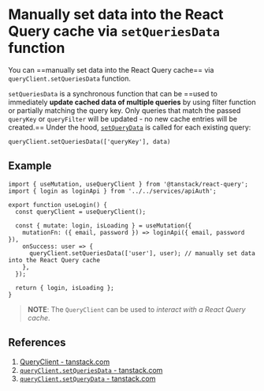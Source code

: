 # Manually set data into the React Query cache via `setQueriesData` function

You can ==manually set data into the React Query cache== via `queryClient.setQueriesData` function.

`setQueriesData` is a synchronous function that can be ==used to immediately **update cached data of multiple queries** by using filter function or partially matching the query key. Only queries that match the passed `queryKey` or `queryFilter` will be updated - no new cache entries will be created.== Under the hood, [`setQueryData`](https://tanstack.com/query/latest/docs/react/reference/QueryClient#queryclientsetquerydata) is called for each existing query:

```react
queryClient.setQueriesData(['queryKey'], data)
```

## Example

```react
import { useMutation, useQueryClient } from '@tanstack/react-query';
import { login as loginApi } from '../../services/apiAuth';

export function useLogin() {
  const queryClient = useQueryClient();

  const { mutate: login, isLoading } = useMutation({
    mutationFn: ({ email, password }) => loginApi({ email, password }),
    onSuccess: user => {
      queryClient.setQueriesData(['user'], user); // manually set data into the React Query cache
    },
  });

  return { login, isLoading };
}
```

> **NOTE**: The `QueryClient` can be used to _interact with a React Query cache_.

## References

1. [QueryClient - tanstack.com](https://tanstack.com/query/latest/docs/react/reference/QueryClient)
2. [`queryClient.setQueriesData` - tanstack.com](https://tanstack.com/query/latest/docs/react/reference/QueryClient#queryclientsetqueriesdata)
3. [`queryClient.setQueryData` - tanstack.com](https://tanstack.com/query/latest/docs/react/reference/QueryClient#queryclientsetquerydata)